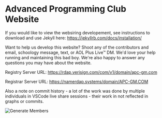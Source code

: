 # Advanced Programming Club Website

If you would like to view the websiring developement, see instructions to download and use Jekyll here: https://jekyllrb.com/docs/installation/

Want to help us develop this website? Shoot any of the contributors and email, schoology message, text, or AOL Plus Live™ DM. 
We'd love your help running and maintaining this bad boy. We're also happy to answer any questions you may have about the website. 


Registry Server URL: https://rdap.verisign.com/com/v1/domain/apc-gm.com

Registrar Server URL: https://namerdap.systems/domain/APC-GM.COM

Also a note on commit history - a lot of the work was done by multiple individuals in VSCode live share sessions - their work in not reflected in graphs or commits. 


![Generate Members](https://github.com/apc-gmhs/apc-website/workflows/Generate%20Members/badge.svg?branch=master)
